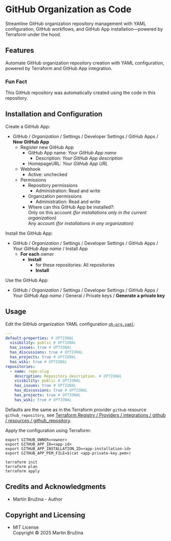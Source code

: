 # GitHub Organization as Code

Streamline GitHub organization repository management with YAML configuration, GitHub workflows, and GitHub App installation—powered by Terraform under the hood.

## Features

Automate GitHub organization repository creation with YAML configuration, powered by Terraform and GitHub App integration.

### Fun Fact

This GitHub repository was automatically created using the code in this repository.

## Installation and Configuration

Create a GitHub App:

- GitHub / *Organization* / Settings / Developer Settings / GitHub Apps / **New GitHub App**
  - Register new GitHub App
    - GitHub App name: *Your GitHub App name*
      - Description: *Your GitHub App description*
    - HomepageURL: *Your GitHub App URL*
  - Webhook
    - Active: unchecked
  - Permissions
    - Repository permissions
      - Administration: Read and write
    - Organization permissions
      - Administration: Read and write
    - Where can this GitHub App be installed?:  
      Only on this account *(for installations only in the current organization)*  
      Any account *(for installations in any organization)*

Install the GitHub App:

- GitHub / *Organization* / Settings / Developer Settings / GitHub Apps / *Your GitHub App name* / Install App
  - **For each** *owner*
    - **Install**
      - for these repositories: All repositories
      - **Install**

Use the GitHub App:

- GitHub / *Organization* / Settings / Developer Settings / GitHub Apps / *Your GitHub App name* / General / Private keys / **Generate a private key**

## Usage

Edit the GitHub organization YAML configuration [`gh-org.yaml`](gh-org.yaml):

```yaml
---
default-properties: # OPTIONAL
  visibility: public # OPTIONAL
  has_issues: true # OPTIONAL
  has_discussions: true # OPTIONAL
  has_projects: true # OPTIONAL
  has_wiki: true # OPTIONAL
repositories:
  - name: repo-slug
    description: Repository description. # OPTIONAL
    visibility: public # OPTIONAL
    has_issues: true # OPTIONAL
    has_discussions: true # OPTIONAL
    has_projects: true # OPTIONAL
    has_wiki: true # OPTIONAL
```

Defaults are the same as in the Terraform provider `github` resource `github_repository`, see [Terraform Registry / Providers / integrations / github / resources / github_repository](https://registry.terraform.io/providers/integrations/github/latest/docs/resources/repository#argument-reference).

Apply the configuration using Terraform:

```shell
export GITHUB_OWNER=<owner>
export GITHUB_APP_ID=<app-id>
export GITHUB_APP_INSTALLATION_ID=<app-installation-id>
export GITHUB_APP_PEM_FILE=$(cat <app-private-key.pem>)

terraform init
terraform plan
terraform apply
```

## Credits and Acknowledgments

- Martin Bružina - Author

## Copyright and Licensing

- MIT License  
  Copyright © 2025 Martin Bružina
